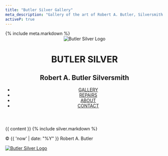 ```yaml
---
title: "Butler Silver Gallery"
meta_description: "Gallery of the art of Robert A. Butler, Silversmith."
activeP: true
---
```

<!DOCTYPE html>
<html>
  <head>
    <meta charset="utf-8">
    <title>{{ page.title }}</title>
    {% include meta.markdown %}
    <link rel="stylesheet" href="{{ '/assets/css/normalize.css' | relative_url }}">
    <link rel="stylesheet" href="{{ '/assets/css/main.css' | relative_url }}">
    <link rel="stylesheet" href="{{ '/assets/css/responsive.css' | relative_url }}">
    <meta name="viewport" content="width=device-width, initial-scale=1.0">
  </head>
  <body>
    <header style="background:none;border:none;">
      <a href="{{ '/' | relative_url }}" id="logo_home" style="text-decoration:none;">
        <img src="{{ '/assets/images/butler-silver-logo.png' | relative_url }}" alt="Butler Silver Logo"/>
        <div id="name_home">
          <div id="logo_top"><h1>BUTLER SILVER</h1></div>
          <h2>Robert A. Butler Silversmith</h2>
        </div>
      </a>
      <div class="clearfix"></div>
      <nav>
        <ul>
          <li><a href="{{ '/gallery' | relative_url }}" {% if page.activeP %}class="selected"{% endif %}>GALLERY</a></li>
          <li><a href="{{ '/repairs' | relative_url }}" {% if page.activeR %}class="selected"{% endif %}>REPAIRS</a></li>
          <li><a href="{{ '/about' | relative_url }}" {% if page.activeA %}class="selected"{% endif %}>ABOUT</a></li>
          <li><a href="{{ '/contact' | relative_url }}" {% if page.activeC %}class="selected"{% endif %}>CONTACT</a></li>
        </ul>
      </nav>
    </header>
    <div id="wrapper">
      {{ content }}
      {% include silver.markdown %}
      <!-- stick footer-->
      <div class="push"></div>
    </div><!--/.wrapper-->
    <footer>
      <p>&copy; {{ 'now' | date: "%Y" }} Robert A. Butler</p>
      <a href="{{ '/contact' | relative_url }}"><img src="{{ '/assets/images/butler-silver-logo.png' | relative_url }}" alt="Butler Silver Logo" class="social-icon"></a>
    </footer>
    <!-- Google Tag Manager -->
    <noscript><iframe src="//www.googletagmanager.com/ns.html?id=GTM-5DNZFN"
    height="0" width="0" style="display:none;visibility:hidden"></iframe></noscript>
    <script>(function(w,d,s,l,i){w[l]=w[l]||[];w[l].push({'gtm.start':
    new Date().getTime(),event:'gtm.js'});var f=d.getElementsByTagName(s)[0],
    j=d.createElement(s),dl=l!='dataLayer'?'&l='+l:'';j.async=true;j.src=
    '//www.googletagmanager.com/gtm.js?id='+i+dl;f.parentNode.insertBefore(j,f);
    })(window,document,'script','dataLayer','GTM-5DNZFN');</script>
    <!-- End Google Tag Manager -->
  </body>
</html>
